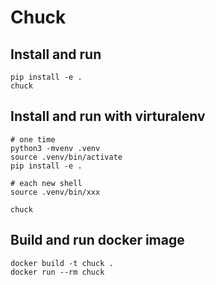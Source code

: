 # Chuck

## Install and run

```
pip install -e .
chuck
```

## Install and run with virturalenv

```
# one time
python3 -mvenv .venv
source .venv/bin/activate
pip install -e .

# each new shell
source .venv/bin/xxx

chuck
```

## Build and run docker image

```
docker build -t chuck .
docker run --rm chuck
```
